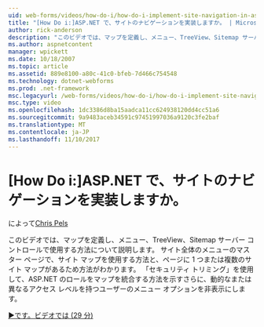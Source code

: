 ```yaml
---
uid: web-forms/videos/how-do-i/how-do-i-implement-site-navigation-in-aspnet
title: "[How Do i:]ASP.NET で、サイトのナビゲーションを実装しますか。 | Microsoft Docs"
author: rick-anderson
description: "このビデオでは、マップを定義し、メニュー、TreeView、Sitemap サーバー コントロールで使用する方法について説明します。 マスター ページで、サイト マップを使用する方法を確認しています."
ms.author: aspnetcontent
manager: wpickett
ms.date: 10/18/2007
ms.topic: article
ms.assetid: 889e8100-a80c-41c0-bfeb-7d466c754548
ms.technology: dotnet-webforms
ms.prod: .net-framework
msc.legacyurl: /web-forms/videos/how-do-i/how-do-i-implement-site-navigation-in-aspnet
msc.type: video
ms.openlocfilehash: 1dc3386d8ba15aadca11cc624938120dd4cc51a6
ms.sourcegitcommit: 9a9483aceb34591c97451997036a9120c3fe2baf
ms.translationtype: MT
ms.contentlocale: ja-JP
ms.lasthandoff: 11/10/2017
---
```

<a name="how-do-i-implement-site-navigation-in-aspnet"></a>[How Do i:]ASP.NET で、サイトのナビゲーションを実装しますか。
====================
によって[Chris Pels](https://twitter.com/chrispels)

このビデオでは、マップを定義し、メニュー、TreeView、Sitemap サーバー コントロールで使用する方法について説明します。 サイト全体のメニューのマスター ページで、サイト マップを使用する方法と、ページに 1 つまたは複数のサイト マップがあるため方法がわかります。 「セキュリティ トリミング」を使用して、ASP.NET のロールをマップを統合する方法を示すさらに、動的なまたは異なるアクセス レベルを持つユーザーのメニュー オプションを非表示にします。

[&#9654;です。ビデオでは (29 分)](https://channel9.msdn.com/Blogs/ASP-NET-Site-Videos/how-do-i-implement-site-navigation-in-aspnet)
